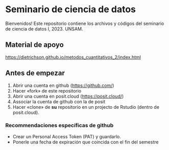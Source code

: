 # Seminario de ciencia de datos
Bienvenidos!
Este repositorio contiene los archivos y códigos del seminario de ciencia de datos I, 2023. UNSAM.

## Material de apoyo
https://dietrichson.github.io/metodos_cuantitativos_2/index.html

## Antes de empezar

1. Abrir una cuenta en github (https://github.com/)
2. Hacer «fork» de este repositorio
3. Abrir una cuenta en posit.cloud (https://posit.cloud/)
4. Associar la cuenta de github con la de posit
5. Hacer «clone» de **su** repositorio en un projecto de Rstudio (dentro de posit.cloud).

### Recommendaciones específicas de github
- Crear un Personal Access Token (PAT) y guardarlo.
- Ponerle una fecha de expiración que coincida con el fin del semestre
